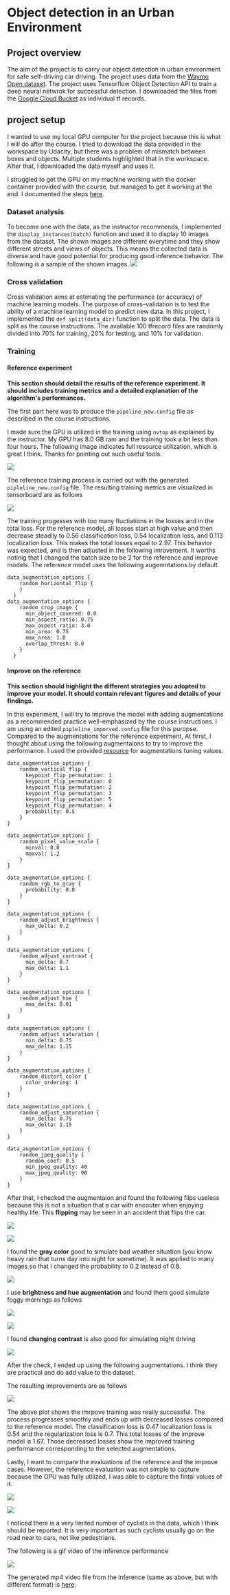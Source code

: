 # Object detection in an Urban Environment

## Project overview

The aim of the project is to carry our object detection in urban environment for safe self-driving car driving. The project uses data from the [Waymo Open dataset](https://waymo.com/open/). The project uses Tensorflow Object Detection API to train a deep neural netwrok for successful detection. I downloaded the files from the [Google Cloud Bucket](https://console.cloud.google.com/storage/browser/waymo_open_dataset_v_1_2_0_individual_files/) as individual tf records. 

## project setup

I wanted to use my local GPU computer for the project because this is what I will do after the course. I tried to download the data provided in the workspace by Udacity, but there was a problem of mismatch between boxes and objects. Multiple students highlighted that in the workspace. After that, I downloaded the data myself and uses it. 

I struggled to get the GPU on my machine working with the docker container provided with the course, but managed to get it working at the end. I documented the steps [here](https://knowledge.udacity.com/questions/725574#726069). 

### Dataset analysis

To become one with the data, as the instructor recommends, I implemented the `display_instances(batch)` function and used it to display 10 images from the dataset. The shown images are different everytime and they show different streets and views of objects. This means the collected data is diverse and have good potential for producing good inference behavior. The following is a sample of the shown images. 
![](results/exp_data_results_with_labels.png)

### Cross validation

Cross validation aims at estimating the performance (or accuracy) of machine learning models. The purpose of cross–validation is to test the ability of a machine learning model to predict new data. In this project, I implemented the `def split(data_dir)` function to split the data. The data is split as the course instructions. The available 100 tfrecord files are randomly divided into 70% for training, 20% for testing, and 10% for validation. 

### Training 

#### Reference experiment
**This section should detail the results of the reference experiment. It should includes training metrics and a detailed explanation of the algorithm's performances.**

The first part here was to produce the `pipeline_new.config` file as described in the course instructions. 

I made sure the GPU is utilized in the training using `nvtop` as explained by the instructor. My GPU has 8.0 GB ram and the training took a bit less than four hours. The following image indicates full resource utilization, which is great I think. Thanks for pointing out such useful tools. 

![](results/gpu_util.png)

The reference training process is carried out with the generated `pipleline_new.config` file. The resulting training metrics are visualized in tensorboard are as follows

![](results/train_losses.png)

The training progesses with too many fluctiations in the losses and in the total loss. For the reference model, all losses start at high value and then decrease steadily to 0.56 classification loss, 0.54 localization loss, and 0.113 localization loss. This makes the total losses equal to 2.97. This behavior was expected, and is then adjusted in the following imrovement. It worths notinig that I changed the batch size to be 2 for the reference and improve models. The reference model uses the following augemntations by default. 

```
data_augmentation_options {
    random_horizontal_flip {
    }
  }
data_augmentation_options {
    random_crop_image {
      min_object_covered: 0.0
      min_aspect_ratio: 0.75
      max_aspect_ratio: 3.0
      min_area: 0.75
      max_area: 1.0
      overlap_thresh: 0.0
    }
  }
```

#### Improve on the reference

**This section should highlight the different strategies you adopted to improve your model. It should contain relevant figures and details of your findings.**

In this experiment, I will try to improve the model with adding augmentations as a recommended practice well-emphasized by the course instructions. I am using an edited `pipleline_imporved.config` file for this puropse. Compared to the augmentations for the reference experiment, At firrst, I thought about using the following augmentaions to try to improve the performance. I used the provided [resource](https://github.com/tensorflow/models/blob/master/research/object_detection/builders/preprocessor_builder_test.py) for augmentations tuning values.

 

```
data_augmentation_options {
    random_vertical_flip {
      keypoint_flip_permutation: 1
      keypoint_flip_permutation: 0
      keypoint_flip_permutation: 2
      keypoint_flip_permutation: 3
      keypoint_flip_permutation: 5
      keypoint_flip_permutation: 4
      probability: 0.5
    }
}

data_augmentation_options {
    random_pixel_value_scale {
      minval: 0.8
      maxval: 1.2
    }
}

data_augmentation_options {
    random_rgb_to_gray {
      probability: 0.8
    }
}

data_augmentation_options {
    random_adjust_brightness {
      max_delta: 0.2
    }
}

data_augmentation_options {
    random_adjust_contrast {
      min_delta: 0.7
      max_delta: 1.1
    }
}

data_augmentation_options {
    random_adjust_hue {
      max_delta: 0.01
    }
}

data_augmentation_options {
    random_adjust_saturation {
      min_delta: 0.75
      max_delta: 1.15
    }
}

data_augmentation_options {
    random_distort_color {
      color_ordering: 1
    }
}

data_augmentation_options {
    random_adjust_saturation {
      min_delta: 0.75
      max_delta: 1.15
    }
}

data_augmentation_options {
    random_jpeg_quality {
      random_coef: 0.5
      min_jpeg_quality: 40
      max_jpeg_quality: 90
    }
}
```

After that, I checked the augmentaion and found the following flips useless because this is not a situation that a car with encouter when enjoying healthy life. This **flipping** may be seen in an accident that flips the car. 

![](./results/unn_horiz_flip1.png)

![](./results/unn_horiz_flip2.png)

I found the **gray color** good to simulate bad weather situation (you know heavy rain that turns day into night for sometime). It was applied to many images so that I changed the probability to 0.2 instead of 0.8.

![](./results/aug_rgb_rain_dark.png)

I use **brightness and hue augmentation** and found them good simulate foggy mornings as follows

![](./results/aug4_fog.png)

![](./results/aug5_fog.png)

I found **changing contrast** is also good for simulating night driving 

![](./results/aug6_night.png)

After the check, I ended up using the following augmentations. I think they are practical and do add value to the dataset. 


The resulting improvements are as follows

![](results/improve_train_losses.png)

The above plot shows the imrpove training was really successful. The process progresses smoothly and ends up with decreased losses compared to the reference model. The classification loss is  0.47 localization loss is 0.54 and the regularization loss is 0.7. This total losses of the improve model is 1.67. Those decreased losses show the improved training performance corresponding to the selected augmentations. 

Lastly, I want to compare the evaluations of the reference and the improve cases. However, the reference evaluation was not simple to capture because the GPU was fully utilized, I was able to capture the fintal values of it. 

![](results/eval_comp.png)

![](results/eval_comp2.png)

I noticed there is a very limited number of cyclists in the data, which I think should be reported. It is very important as such cyclists usually go on the road near to cars, not like pedestrians. 


The following is a gif video of the inference performance

![](results/animation.gif)

The generated mp4 video file from the inference (same as above, but with different format) is [here](https://drive.google.com/file/d/1YbW5JiH9MoaTunkmw8smXGggybVXJeNd/view?usp=sharing). 


